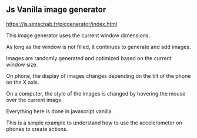 ## Js Vanilla image generator

https://js.simschab.fr/picgenerator/index.html

This image generator uses the current window dimensions.

As long as the window is not filled, it continues to generate and add images.

Images are randomly generated and optimized based on the current window size.

On phone, the display of images changes depending on the tilt of the phone on the X axis.

On a computer, the style of the images is changed by hovering the mouse over the current image.

Everything here is done in javascript vanilla.

This is a simple example to understand how to use the accelerometer on phones to create actions.